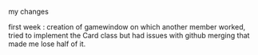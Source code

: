 my changes 

first week : creation of gamewindow on which another member worked, tried to implement the Card class but had issues with github merging that made me lose half of it.

